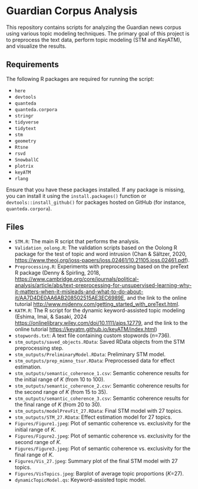 # Guardian Corpus Analysis

This repository contains scripts for analyzing the Guardian news corpus using various topic modeling techniques. The primary goal of this project is to preprocess the text data, perform topic modeling (STM and KeyATM), and visualize the results.

## Requirements

The following R packages are required for running the script:

- `here`
- `devtools`
- `quanteda`
- `quanteda.corpora`
- `stringr`
- `tidyverse`
- `tidytext`
- `stm`
- `geometry`
- `Rtsne`
- `rsvd`
- `SnowballC`
- `plotrix`
- `keyATM`
- `rlang`

Ensure that you have these packages installed. If any package is missing, you can install it using the `install.packages()` function or `devtools::install_github()` for packages hosted on GitHub (for instance, `quanteda.corpora`).

## Files

- `STM.R`: The main R script that performs the analysis.
- `Validation_oolong.R`: The validation scripts based on the Oolong R package for the test of topic and word intrusion (Chan \& Sältzer, 2020, <https://www.theoj.org/joss-papers/joss.02461/10.21105.joss.02461.pdf>).
- `Preprocessing.R`: Experiments with preprocessing based on the preText R package (Denny \& Spirling, 2018, <https://www.cambridge.org/core/journals/political-analysis/article/abs/text-preprocessing-for-unsupervised-learning-why-it-matters-when-it-misleads-and-what-to-do-about-it/AA7D4DE0AA6AB208502515AE3EC6989E>, and the link to the online tutorial  <http://www.mjdenny.com/getting_started_with_preText.html>.
- `KATM.R`: The R script for the dynamic keyword-assisted topic modeling (Eshima, Imai, \& Sasaki, 2024 <https://onlinelibrary.wiley.com/doi/10.1111/ajps.12779>, and the link to the online tutorial <https://keyatm.github.io/keyATM/index.html>)
- `stopwords.txt`: A text file containing custom stopwords (*n*=736).
- `stm_outputs/saved_objects.RData`: Saved RData objects from the STM preprocessing step.
- `stm_outputs/PreliminaryModel.RData`: Preliminary STM model.
- `stm_outputs/prep_mimno_tsur.RData`: Preprocessed data for effect estimation.
- `stm_outputs/semantic_coherence_1.csv`: Semantic coherence results for the initial range of *K* (from 10 to 100).
- `stm_outputs/semantic_coherence_2.csv`: Semantic coherence results for the second range of *K* (from 15 to 35).
- `stm_outputs/semantic_coherence_3.csv`: Semantic coherence results for the final range of *K* (from 20 to 30).
- `stm_outputs/modelPrevFit_27.RData`: Final STM model with 27 topics.
- `stm_outputs/STM_27.RData`: Effect estimation model for 27 topics.
- `Figures/Figure1.jpeg`: Plot of semantic coherence vs. exclusivity for the initial range of *K*.
- `Figures/Figure2.jpeg`: Plot of semantic coherence vs. exclusivity for the second range of *K*.
- `Figures/Figure3.jpeg`: Plot of semantic coherence vs. exclusivity for the final range of *K*.
- `Figures/Vis_27.jpeg`: Summary plot of the final STM model with 27 topics.
- `Figures/VisTopics.jpeg`: Barplot of average topic proportions (*K*=27).
- `dynamicTopicModel.qs`: Keyword-assisted topic model.

